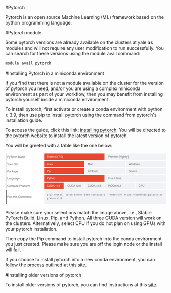 #Pytorch

Pytorch is an open source Machine Learning (ML) framework based on the python programming language.

#Pytorch module

Some pytorch versions are already available on the clusters at yale as modules and will not require any user modification to run successfully. You can search for these versions using the module avail command:

``` bash
module avail pytorch
```

#Installing Pytorch in a miniconda environment

If you find that there is not a module available on the cluster for the version of pytorch you need, and/or you are using a complex miniconda environment as part of your workflow, then you may benefit from installing pytorch yourself inside a miniconda environment.

To install pytorch, first activate or create a conda environment with python ≥ 3.9, then use pip to install pytorch using the command from pytorch's installation guide.

To access the guide, click this link: [installing pytorch](https://pytorch.org/get-started/locally/). You will be directed to the pytorch website to install the latest version of pytorch.

You will be greeted with a table like the one below:

![pytorch](/img/pytorch_start_locally.png)

Please make sure your selections match the image above, i.e., Stable PyTorch Build, Linux, Pip, and Python. All three CUDA version will work on the clusters. Alternatively, select CPU if you do not plan on using GPUs with your pytorch installation.

Then copy the Pip command to install pytorch into the conda environment you just created. Please make sure you are off the login node or the install will fail.

If you choose to install pytorch into a new conda environment, you can follow the process outlined at this [site](https://docs.ycrc.yale.edu/clusters-at-yale/guides/conda/).

#Installing older versions of pytorch

To install older versions of pytorch, you can find instructions at this [site](https://pytorch.org/get-started/previous-versions).
